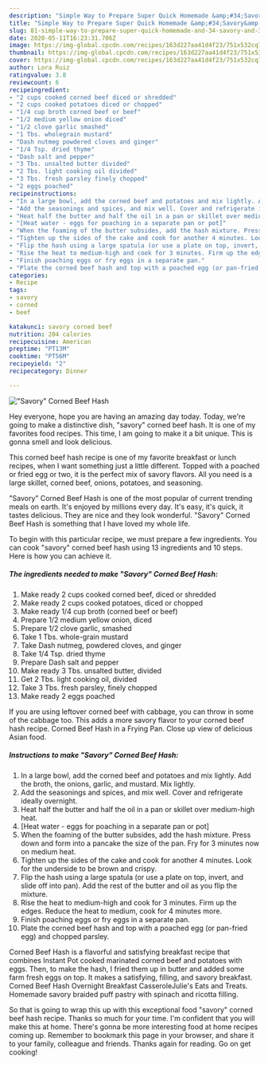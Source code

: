 ```yaml
---
description: "Simple Way to Prepare Super Quick Homemade &amp;#34;Savory&amp;#34; Corned Beef Hash"
title: "Simple Way to Prepare Super Quick Homemade &amp;#34;Savory&amp;#34; Corned Beef Hash"
slug: 81-simple-way-to-prepare-super-quick-homemade-and-34-savory-and-34-corned-beef-hash
date: 2020-05-11T16:23:31.706Z
image: https://img-global.cpcdn.com/recipes/163d227aa41d4f23/751x532cq70/savory-corned-beef-hash-recipe-main-photo.jpg
thumbnail: https://img-global.cpcdn.com/recipes/163d227aa41d4f23/751x532cq70/savory-corned-beef-hash-recipe-main-photo.jpg
cover: https://img-global.cpcdn.com/recipes/163d227aa41d4f23/751x532cq70/savory-corned-beef-hash-recipe-main-photo.jpg
author: Lora Ruiz
ratingvalue: 3.8
reviewcount: 6
recipeingredient:
- "2 cups cooked corned beef diced or shredded"
- "2 cups cooked potatoes diced or chopped"
- "1/4 cup broth corned beef or beef"
- "1/2 medium yellow onion diced"
- "1/2 clove garlic smashed"
- "1 Tbs. wholegrain mustard"
- "Dash nutmeg powdered cloves and ginger"
- "1/4 Tsp. dried thyme"
- "Dash salt and pepper"
- "3 Tbs. unsalted butter divided"
- "2 Tbs. light cooking oil divided"
- "3 Tbs. fresh parsley finely chopped"
- "2 eggs poached"
recipeinstructions:
- "In a large bowl, add the corned beef and potatoes and mix lightly. Add the broth, the onions, garlic, and mustard. Mix lightly."
- "Add the seasonings and spices, and mix well. Cover and refrigerate ideally overnight."
- "Heat half the butter and half the oil in a pan or skillet over medium-high heat."
- "[Heat water - eggs for poaching in a separate pan or pot]"
- "When the foaming of the butter subsides, add the hash mixture. Press down and form into a pancake the size of the pan. Fry for 3 minutes now on medium heat."
- "Tighten up the sides of the cake and cook for another 4 minutes. Look for the underside to be brown and crispy."
- "Flip the hash using a large spatula (or use a plate on top, invert, and slide off into pan). Add the rest of the butter and oil as you flip the mixture."
- "Rise the heat to medium-high and cook for 3 minutes. Firm up the edges. Reduce the heat to medium, cook for 4 minutes more."
- "Finish poaching eggs or fry eggs in a separate pan."
- "Plate the corned beef hash and top with a poached egg (or pan-fried egg) and chopped parsley."
categories:
- Recipe
tags:
- savory
- corned
- beef

katakunci: savory corned beef 
nutrition: 204 calories
recipecuisine: American
preptime: "PT13M"
cooktime: "PT56M"
recipeyield: "2"
recipecategory: Dinner

---
```



![&#34;Savory&#34; Corned Beef Hash](https://img-global.cpcdn.com/recipes/163d227aa41d4f23/751x532cq70/savory-corned-beef-hash-recipe-main-photo.jpg)

Hey everyone, hope you are having an amazing day today. Today, we're going to make a distinctive dish, &#34;savory&#34; corned beef hash. It is one of my favorites food recipes. This time, I am going to make it a bit unique. This is gonna smell and look delicious.

This corned beef hash recipe is one of my favorite breakfast or lunch recipes, when I want something just a little different. Topped with a poached or fried egg or two, it is the perfect mix of savory flavors. All you need is a large skillet, corned beef, onions, potatoes, and seasoning.

&#34;Savory&#34; Corned Beef Hash is one of the most popular of current trending meals on earth. It's enjoyed by millions every day. It's easy, it's quick, it tastes delicious. They are nice and they look wonderful. &#34;Savory&#34; Corned Beef Hash is something that I have loved my whole life.


To begin with this particular recipe, we must prepare a few ingredients. You can cook &#34;savory&#34; corned beef hash using 13 ingredients and 10 steps. Here is how you can achieve it.

<!--inarticleads1-->

##### The ingredients needed to make &#34;Savory&#34; Corned Beef Hash:

1. Make ready 2 cups cooked corned beef, diced or shredded
1. Make ready 2 cups cooked potatoes, diced or chopped
1. Make ready 1/4 cup broth (corned beef or beef)
1. Prepare 1/2 medium yellow onion, diced
1. Prepare 1/2 clove garlic, smashed
1. Take 1 Tbs. whole-grain mustard
1. Take Dash nutmeg, powdered cloves, and ginger
1. Take 1/4 Tsp. dried thyme
1. Prepare Dash salt and pepper
1. Make ready 3 Tbs. unsalted butter, divided
1. Get 2 Tbs. light cooking oil, divided
1. Take 3 Tbs. fresh parsley, finely chopped
1. Make ready 2 eggs poached


If you are using leftover corned beef with cabbage, you can throw in some of the cabbage too. This adds a more savory flavor to your corned beef hash recipe. Corned Beef Hash in a Frying Pan. Close up view of delicious Asian food. 

<!--inarticleads2-->

##### Instructions to make &#34;Savory&#34; Corned Beef Hash:

1. In a large bowl, add the corned beef and potatoes and mix lightly. Add the broth, the onions, garlic, and mustard. Mix lightly.
1. Add the seasonings and spices, and mix well. Cover and refrigerate ideally overnight.
1. Heat half the butter and half the oil in a pan or skillet over medium-high heat.
1. [Heat water - eggs for poaching in a separate pan or pot]
1. When the foaming of the butter subsides, add the hash mixture. Press down and form into a pancake the size of the pan. Fry for 3 minutes now on medium heat.
1. Tighten up the sides of the cake and cook for another 4 minutes. Look for the underside to be brown and crispy.
1. Flip the hash using a large spatula (or use a plate on top, invert, and slide off into pan). Add the rest of the butter and oil as you flip the mixture.
1. Rise the heat to medium-high and cook for 3 minutes. Firm up the edges. Reduce the heat to medium, cook for 4 minutes more.
1. Finish poaching eggs or fry eggs in a separate pan.
1. Plate the corned beef hash and top with a poached egg (or pan-fried egg) and chopped parsley.


Corned Beef Hash is a flavorful and satisfying breakfast recipe that combines Instant Pot cooked marinated corned beef and potatoes with eggs. Then, to make the hash, I fried them up in butter and added some farm fresh eggs on top. It makes a satisfying, filling, and savory breakfast. Corned Beef Hash Overnight Breakfast CasseroleJulie&#39;s Eats and Treats. Homemade savory braided puff pastry with spinach and ricotta filling. 

So that is going to wrap this up with this exceptional food &#34;savory&#34; corned beef hash recipe. Thanks so much for your time. I'm confident that you will make this at home. There's gonna be more interesting food at home recipes coming up. Remember to bookmark this page in your browser, and share it to your family, colleague and friends. Thanks again for reading. Go on get cooking!
